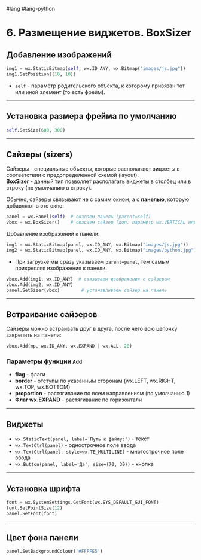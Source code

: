#lang #lang-python 

# 6. Размещение виджетов. BoxSizer

## Добавление изображений

```python
img1 = wx.StaticBitmap(self, wx.ID_ANY, wx.Bitmap("images/js.jpg"))
img1.SetPosition((10, 10))
```

* `self` - параметр родительского объекта, к которому привязан тот или иной элемент (то есть фрейм).

---

## Установка размера фрейма по умолчанию

```python
self.SetSize(600, 300)
```

---

## Сайзеры (sizers)

Сайзеры - специальные объекты, которые располагают виджеты в соответствии с предопределенной схемой (layout).  
**BoxSizer** - данный тип позволяет располагать виджеты в столбец или в строку (по умолчанию в строку).

Обычно, сайзеры связывают не с самим окном, а с **панелью**, которую добавляют в это окно:

```python
panel = wx.Panel(self)  # создаем панель (parent=self)
vbox = wx.BoxSizer()    # создаем сайзер (доп. параметр wx.VERTICAL или wx.HORIZONTAL)
```

Добавление изображений к панели:

```python
img1 = wx.StaticBitmap(panel, wx.ID_ANY, wx.Bitmap("images/js.jpg"))
img2 = wx.StaticBitmap(panel, wx.ID_ANY, wx.Bitmap("images/python.jpg"))
```

* При загрузке мы сразу указываем `parent=panel`, тем самым прикрепляя изображения к панели.

```python
vbox.Add(img1, wx.ID_ANY)  # связываем изображения с сайзером
vbox.Add(img2, wx.ID_ANY)
panel.SetSizer(vbox)        # устанавливаем сайзер на панель
```

---

## Встраивание сайзеров

Сайзеры можно встраивать друг в друга, после чего всю цепочку закрепить на панели:

```python
vbox.Add(mp, wx.ID_ANY, wx.EXPAND | wx.ALL, 20)
```

### Параметры функции `Add`

- **flag** - флаги
- **border** - отступы по указанным сторонам (wx.LEFT, wx.RIGHT, wx.TOP, wx.BOTTOM)
- **proportion** - растягивание по всем направлениям (по умолчанию 1)
- **Флаг wx.EXPAND** - растягивание по горизонтали

---

## Виджеты

- `wx.StaticText(panel, label='Путь к файлу:')` - текст
- `wx.TextCtrl(panel)` - однострочное поле ввода
- `wx.TextCtrl(panel, style=wx.TE_MULTILINE)` - многострочное поле ввода
- `wx.Button(panel, label='Да', size=(70, 30))` - кнопка

---

## Установка шрифта

```python
font = wx.SystemSettings.GetFont(wx.SYS_DEFAULT_GUI_FONT)
font.SetPointSize(12)
panel.SetFont(font)
```

---

## Цвет фона панели

```python
panel.SetBackgroundColour('#FFFFE5')
```
